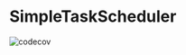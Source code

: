 # SimpleTaskScheduler
![codecov](https://codecov.io/gh/lowseven/SimpleTaskScheduler/branch/master/graph/badge.svg)